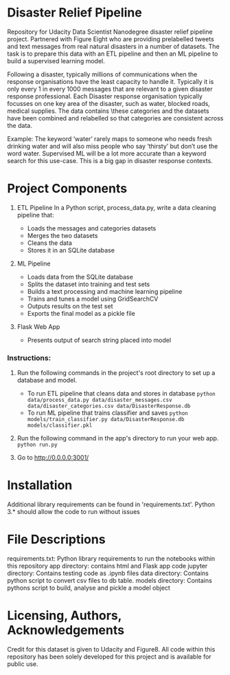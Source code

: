# Disaster Relief Pipeline
Repository for Udacity Data Scientist Nanodegree disaster relief pipeline project.
Partnered with Figure Eight who are providing prelabelled tweets and text messages from real natural
disasters in a number of datasets. The task is to prepare this data with an ETL pipeline and then an
ML pipeline to build a  supervised learning model. 

Following a disaster, typically millions of communications when the response organisations have the
least capacity to handle it. Typically it is only every 1 in every 1000 messages that are relevant
to a given disaster response professional. Each Disaster response organisation typically focusses on
one key area of the disaster, such as water, blocked roads, medical supplies. The data contains
\these categories and the datasets have been combined and relabelled so that categories are
consistent across the data.

Example: The keyword ‘water’ rarely maps to someone who needs fresh drinking water and will also
miss people who say ‘thirsty’ but don’t use the word water. Supervised ML will be a lot more
accurate than a keyword search for this use-case. This is a big gap in disaster response contexts.

# Project Components
1. ETL Pipeline
In a Python script, process_data.py, write a data cleaning pipeline that:
    - Loads the messages and categories datasets
    - Merges the two datasets
    - Cleans the data
    - Stores it in an SQLite database

2. ML Pipeline
    - Loads data from the SQLite database
    - Splits the dataset into training and test sets
    - Builds a text processing and machine learning pipeline
    - Trains and tunes a model using GridSearchCV
    - Outputs results on the test set
    - Exports the final model as a pickle file

3. Flask Web App
    - Presents output of search string placed into model

### Instructions:
1. Run the following commands in the project's root directory to set up a database and model.

    - To run ETL pipeline that cleans data and stores in database
        `python data/process_data.py data/disaster_messages.csv data/disaster_categories.csv data/DisasterResponse.db`
    - To run ML pipeline that trains classifier and saves
        `python models/train_classifier.py data/DisasterResponse.db models/classifier.pkl`

2. Run the following command in the app's directory to run your web app.
    `python run.py`

3. Go to http://0.0.0.0:3001/

# Installation 
Additional library requirements can be found in 'requirements.txt'.
Python 3.* should allow the code to run without issues

# File Descriptions
requirements.txt: Python library requirements to run the notebooks within this repository
app directory: contains html and Flask app code
jupyter directory: Contains testing code as .ipynb files
data directory: Contains python script to convert csv files to db table.
models directory: Contains pythons script to build, analyse and pickle a model object

# Licensing, Authors, Acknowledgements
Credit for this dataset is given to Udacity and Figure8.
All code within this repository has been solely developed for this project and is available for public use.



